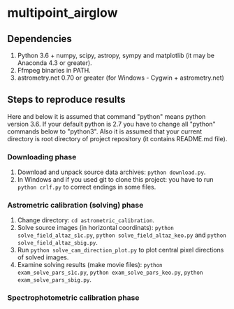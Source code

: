 # multipoint_airglow

## Dependencies  

1. Python 3.6 + numpy, scipy, astropy, sympy and matplotlib (it may be Anaconda 4.3 or greater).
2. Ffmpeg binaries in PATH.  
3. astrometry.net 0.70 or greater (for Windows - Cygwin + astrometry.net)   

## Steps to reproduce results  

Here and below it is assumed that command "python" means python version 3.6. If your default python is 2.7 you have to change all "python" commands below to "python3". Also it is assumed that your current directory is root directory of project repository (it contains README.md file).  

### Downloading phase

1. Download and unpack source data archives: `python download.py`.  
2. In Windows and if you used git to clone this project: you have to run `python crlf.py` to correct endings in some files.  

### Astrometric calibration (solving) phase  

1. Change directory: `cd astrometric_calibration`.  
2. Solve source images (in horizontal coordinats): `python solve_field_altaz_s1c.py`, `python solve_field_altaz_keo.py` and `python solve_field_altaz_sbig.py`.  
3. Run `python solve_cam_direction_plot.py` to plot central pixel directions of solved images.
4. Examine solving results (make movie files): `python exam_solve_pars_s1c.py`, `python exam_solve_pars_keo.py`, `python exam_solve_pars_sbig.py`.  

### Spectrophotometric calibration phase  
